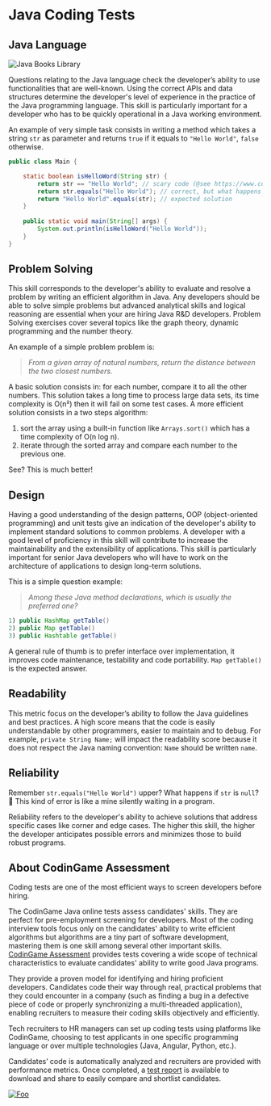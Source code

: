 
# Java Coding Tests

## Java Language

![Java Books Library](https://iili.io/Hpk7I.jpg)

Questions relating to the Java language check the developer’s ability to use functionalities that are well-known. Using the correct APIs and data structures determine the developer's level of experience in the practice of the Java programming language. This skill is particularly important for a developer who has to be quickly operational in a Java working environment.

An example of very simple task consists in writing a method which takes a string `str` as parameter and returns `true` if it equals to `"Hello World"`, `false` otherwise.

```java runnable
public class Main {

    static boolean isHelloWord(String str) { 
        return str == "Hello World"; // scary code (@see https://www.codingame.com/playgrounds/1097/the-most-common-java-pitfalls)
        return str.equals("Hello World"); // correct, but what happens if str is null?
        return "Hello World".equals(str); // expected solution
    }
    
    public static void main(String[] args) {
        System.out.println(isHelloWord("Hello World"));
    }
}
```

## Problem Solving
This skill corresponds to the developer's ability to evaluate and resolve a problem by writing an efficient algorithm in Java. Any developers should be able to solve simple problems but advanced analytical skills and logical reasoning are essential when your are hiring Java R&D developers. Problem Solving exercises cover several topics like the graph theory, dynamic programming and the number theory.

An example of a simple problem problem is: 
> *From a given array of natural numbers, return the distance between the two closest numbers.*

A basic solution consists in: for each number, compare it to all the other numbers. This solution takes a long time to process large data sets, its time complexity is O(n²) then it will fail on some test cases. A more efficient solution consists in a two steps algorithm: 

 1. sort the array using a built-in function like `Arrays.sort()` which has a time complexity of O(n log n).
 2. iterate through the sorted array and compare each number to the previous one.

See? This is much better!

## Design
Having a good understanding of the design patterns, OOP (object-oriented programming) and unit tests give an indication of the developer's ability to implement standard solutions to common problems. A developer with a good level of proficiency in this skill will contribute to increase the maintainability and the extensibility of applications. This skill is particularly important for senior Java developers who will have to work on the architecture of applications to design long-term solutions.

This is a simple question example:
> *Among these Java method declarations, which is usually the preferred one?*
```java
1) public HashMap getTable()
2) public Map getTable()
3) public Hashtable getTable()
```
A general rule of thumb is to prefer interface over implementation, it improves code maintenance, testability and code portability. `Map getTable()` is the expected answer.

## Readability
This metric focus on the developer’s ability to follow the Java guidelines and best practices. A high score means that the code is easily understandable by other programmers, easier to maintain and to debug. For example, `private String Name;` will impact the readability score because it does not respect the Java naming convention: `Name` should be written `name`.

## Reliability
Remember `str.equals("Hello World")` upper? What happens if `str` is `null`? 🧐 This kind of error is like a mine silently waiting in a program.

Reliability refers to the developer's ability to achieve solutions that address specific cases like corner and edge cases. The higher this skill, the higher the developer anticipates possible errors and minimizes those to build robust programs.

## About CodinGame Assessment

Coding tests are one of the most efficient ways to screen developers before hiring.

The CodinGame Java online tests assess candidates' skills. They are perfect for pre-employment screening for developers. Most of the coding interview tools focus only on the candidates' ability to write efficient algorithms but algorithms are a tiny part of software development, mastering them is one skill among several other important skills. [CodinGame Assessment](https://www.codingame.com/work/solutions/coding-skill-assessment/) provides tests covering a wide scope of technical characteristics to evaluate candidates' ability to write good Java programs.

They provide a proven model for identifying and hiring proficient developers. Candidates code their way through real, practical problems that they could encounter in a company (such as finding a bug in a defective piece of code or properly synchronizing a multi-threaded application), enabling recruiters to measure their coding skills objectively and efficiently.

Tech recruiters to HR managers can set up coding tests using platforms like CodinGame, choosing to test applicants in one specific programming language or over multiple technologies (Java, Angular, Python, etc.).

Candidates’ code is automatically analyzed and recruiters are provided with performance metrics. Once completed, a [test report](https://www.codingame.com/work/candidates-demo/74) is available to download and share to easily compare and shortlist candidates.

[![Foo](https://iili.io/HT9Wv.png)](https://www.codingame.com/work/solutions/coding-skill-assessment/)

